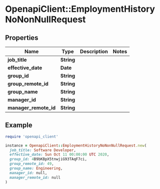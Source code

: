 # OpenapiClient::EmploymentHistoryNoNonNullRequest

## Properties

| Name | Type | Description | Notes |
| ---- | ---- | ----------- | ----- |
| **job_title** | **String** |  |  |
| **effective_date** | **Date** |  |  |
| **group_id** | **String** |  |  |
| **group_remote_id** | **String** |  |  |
| **group_name** | **String** |  |  |
| **manager_id** | **String** |  |  |
| **manager_remote_id** | **String** |  |  |

## Example

```ruby
require 'openapi_client'

instance = OpenapiClient::EmploymentHistoryNoNonNullRequest.new(
  job_title: Software Developer,
  effective_date: Sun Oct 11 00:00:00 UTC 2020,
  group_id: 4B9bKBpX5tnwjiG93TAqF7ci,
  group_remote_id: 49,
  group_name: Engineering,
  manager_id: null,
  manager_remote_id: null
)
```

